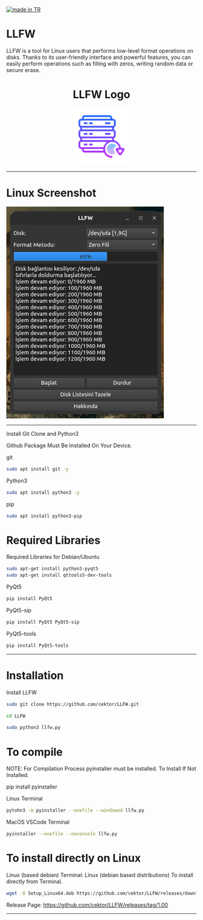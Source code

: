 <a href="#">
    <img src="https://raw.githubusercontent.com/pedromxavier/flag-badges/main/badges/TR.svg" alt="made in TR">
</a>

# LLFW
LLFW is a tool for Linux users that performs low-level format operations on disks. Thanks to its user-friendly interface and powerful features, you can easily perform operations such as filling with zeros, writing random data or secure erase.

<h1 align="center">LLFW Logo</h1>

<p align="center">
  <img src="llfwlo.png" alt="LLFW Logo" width="150" height="150">
</p>


----------------------

# Linux Screenshot
![Linux(pardus)](screenshot/llfw_linux.png)  

--------------------
Install Git Clone and Python3

Github Package Must Be Installed On Your Device.

git
```bash
sudo apt install git -y
```

Python3
```bash
sudo apt install python3 -y 

```

pip
```bash
sudo apt install python3-pip

```

# Required Libraries

Required Libraries for Debian/Ubuntu
```bash
sudo apt-get install python3-pyqt5
sudo apt-get install qttools5-dev-tools
```


PyQt5
```bash
pip install PyQt5
```
PyQt5-sip
```bash
pip install PyQt5 PyQt5-sip
```

PyQt5-tools
```bash
pip install PyQt5-tools
```
----------------------------------


# Installation
Install LLFW

```bash
sudo git clone https://github.com/cektor/LLFW.git
```
```bash
cd LLFW
```

```bash
sudo python3 llfw.py

```

# To compile

NOTE: For Compilation Process pyinstaller must be installed. To Install If Not Installed.

pip install pyinstaller 

Linux Terminal 
```bash
pytohn3 -m pyinstaller --onefile --windowed llfw.py
```

MacOS VSCode Terminal 
```bash
pyinstaller --onefile --noconsole llfw.py
```

# To install directly on Linux

Linux (based debian) Terminal: Linux (debian based distributions) To install directly from Terminal.
```bash
wget -O Setup_Linux64.deb https://github.com/cektor/LLFW/releases/download/1.00/Setup_Linux64.deb && sudo apt install ./Setup_Linux64.deb && sudo apt-get install -f -y
```


Release Page: https://github.com/cektor/LLFW/releases/tag/1.00

----------------------------------

